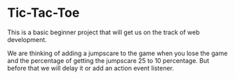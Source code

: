 # Tic-Tac-Toe
This is a basic beginner project that will get us on the track of web development.

We are thinking of adding a jumpscare to the game when you lose the game and the percentage of getting
the jumpscare 25 to 10 percentage. But before that we will delay it or add an action event listener.
